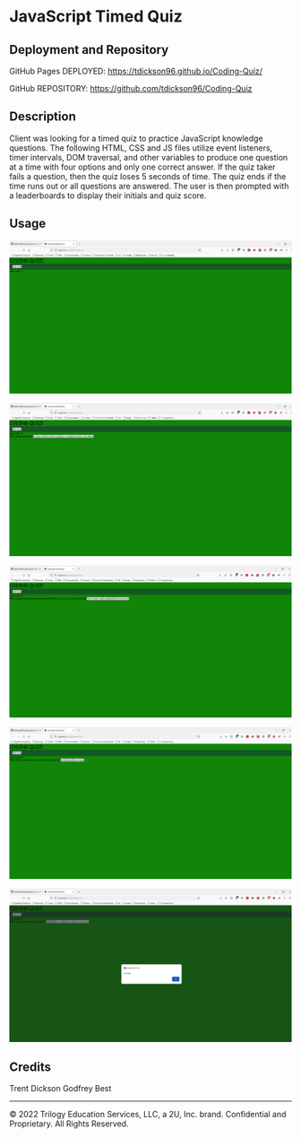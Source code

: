 # JavaScript Timed Quiz

## Deployment and Repository

GitHub Pages DEPLOYED: https://tdickson96.github.io/Coding-Quiz/ 

GitHub REPOSITORY: https://github.com/tdickson96/Coding-Quiz

## Description

Client was looking for a timed quiz to practice JavaScript knowledge questions. The following HTML, CSS and JS files utilize event listeners, timer intervals, DOM traversal, and other variables to produce one question at a time with four options and only one correct answer. If the quiz taker fails a question, then the quiz loses 5 seconds of time. The quiz ends if the time runs out or all questions are answered. The user is then prompted with a leaderboards to display their initials and quiz score. 


## Usage

![demo](./assets/images/demo0.png)

![demo](./assets/images/demo1.png)

![demo](./assets/images/demo2.png)

![demo](./assets/images/demo3.png)

![demo](./assets/images/demo4.png)


## Credits
Trent Dickson
Godfrey Best
- - -
© 2022 Trilogy Education Services, LLC, a 2U, Inc. brand. Confidential and Proprietary. All Rights Reserved.
